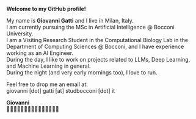 **Welcome to my GitHub profile!**

My name is **Giovanni Gatti** and I live in Milan, Italy.\
I am currently pursuing the MSc in Artificial Intelligence @ Bocconi University.\
I am a Visiting Research Student in the Computational Biology Lab in the Department of Computing Sciences @ Bocconi, and I have experience working as an AI Engineer.\
During the day, I like to work on projects related to LLMs, Deep Learning, and Machine Learning in general.\
During the night (and very early mornings too), I love to run.

Feel free to drop me an email at:\
giovanni [dot] gatti [at] studbocconi [dot] it

**Giovanni**\
🏄🏻‍♂️⛹🏻‍♂️🤸🏻‍♂️🏊🏻‍♂️🏃🏻‍♂️

<!---
GitGiova/GitGiova is a ✨ special ✨ repository because its `README.md` (this file) appears on your GitHub profile.
You can click the Preview link to take a look at your changes.
--->
